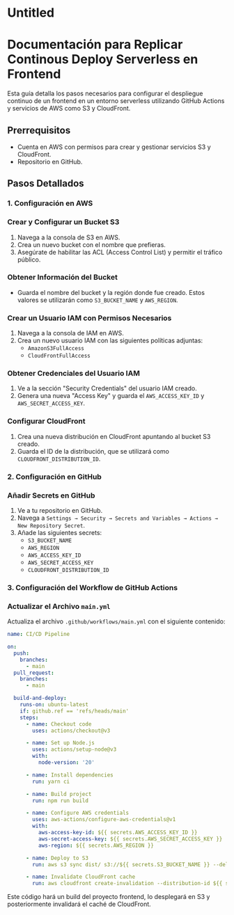 # Untitled

# Documentación para Replicar Continous Deploy Serverless en Frontend

Esta guía detalla los pasos necesarios para configurar el despliegue continuo de un frontend en un entorno serverless utilizando GitHub Actions y servicios de AWS como S3 y CloudFront.

## Prerrequisitos

- Cuenta en AWS con permisos para crear y gestionar servicios S3 y CloudFront.
- Repositorio en GitHub.

## Pasos Detallados

### 1. Configuración en AWS

### Crear y Configurar un Bucket S3

1. Navega a la consola de S3 en AWS.
2. Crea un nuevo bucket con el nombre que prefieras.
3. Asegúrate de habilitar las ACL (Access Control List) y permitir el tráfico público.

### Obtener Información del Bucket

- Guarda el nombre del bucket y la región donde fue creado. Estos valores se utilizarán como `S3_BUCKET_NAME` y `AWS_REGION`.

### Crear un Usuario IAM con Permisos Necesarios

1. Navega a la consola de IAM en AWS.
2. Crea un nuevo usuario IAM con las siguientes políticas adjuntas:
    - `AmazonS3FullAccess`
    - `CloudFrontFullAccess`

### Obtener Credenciales del Usuario IAM

1. Ve a la sección "Security Credentials" del usuario IAM creado.
2. Genera una nueva "Access Key" y guarda el `AWS_ACCESS_KEY_ID` y `AWS_SECRET_ACCESS_KEY`.

### Configurar CloudFront

1. Crea una nueva distribución en CloudFront apuntando al bucket S3 creado.
2. Guarda el ID de la distribución, que se utilizará como `CLOUDFRONT_DISTRIBUTION_ID`.

### 2. Configuración en GitHub

### Añadir Secrets en GitHub

1. Ve a tu repositorio en GitHub.
2. Navega a `Settings → Security → Secrets and Variables → Actions → New Repository Secret`.
3. Añade las siguientes secrets:
    - `S3_BUCKET_NAME`
    - `AWS_REGION`
    - `AWS_ACCESS_KEY_ID`
    - `AWS_SECRET_ACCESS_KEY`
    - `CLOUDFRONT_DISTRIBUTION_ID`

### 3. Configuración del Workflow de GitHub Actions

### Actualizar el Archivo `main.yml`

Actualiza el archivo `.github/workflows/main.yml` con el siguiente contenido:

```yaml
name: CI/CD Pipeline

on:
  push:
    branches:
      - main
  pull_request:
    branches:
      - main

  build-and-deploy:
    runs-on: ubuntu-latest
    if: github.ref == 'refs/heads/main' 
    steps:
      - name: Checkout code
        uses: actions/checkout@v3

      - name: Set up Node.js
        uses: actions/setup-node@v3
        with:
          node-version: '20'

      - name: Install dependencies
        run: yarn ci

      - name: Build project
        run: npm run build

      - name: Configure AWS credentials
        uses: aws-actions/configure-aws-credentials@v1
        with:
          aws-access-key-id: ${{ secrets.AWS_ACCESS_KEY_ID }}
          aws-secret-access-key: ${{ secrets.AWS_SECRET_ACCESS_KEY }}
          aws-region: ${{ secrets.AWS_REGION }}

      - name: Deploy to S3
        run: aws s3 sync dist/ s3://${{ secrets.S3_BUCKET_NAME }} --delete

      - name: Invalidate CloudFront cache
        run: aws cloudfront create-invalidation --distribution-id ${{ secrets.CLOUDFRONT_DISTRIBUTION_ID }} --paths "/*"

```

Este código hará un build del proyecto frontend, lo desplegará en S3 y posteriormente invalidará el caché de CloudFront.